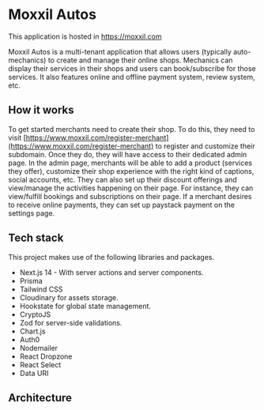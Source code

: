 # Moxxil Autos
This application is hosted in https://moxxil.com

Moxxil Autos is a multi-tenant application that allows users (typically auto-mechanics) to create and manage their online shops. Mechanics can display their services in their shops and users can book/subscribe for those services. It also features online and offline payment system, review system, etc.

## How it works
To get started merchants need to create their shop. To do this, they need to visit [https://www.moxxil.com/register-merchant](https://www.moxxil.com/register-merchant) to register and customize their subdomain. Once they do, they will have access to their dedicated admin page. In the admin page, merchants will be able to add a product (services they offer), customize their shop experience with the right kind of captions, social accounts, etc. They can also set up their discount offerings and view/manage the activities happening on their page. For instance, they can view/fulfill bookings and subscriptions on their page. If a merchant desires to receive online payments, they can set up paystack payment on the settings page.

## Tech stack
This project makes use of the following libraries and packages.

- Next.js 14 - With server actions and server components.
- Prisma
- Tailwind CSS
- Cloudinary for assets storage.
- Hookstate for global state management.
- CryptoJS
- Zod for server-side validations.
- Chart.js
- Auth0
- Nodemailer
- React Dropzone
- React Select
- Data URI

## Architecture

